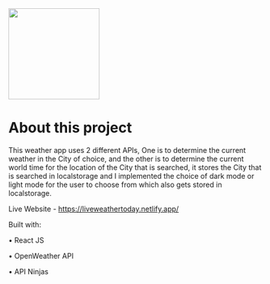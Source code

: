 <img src = "https://github.com/rrsebastian/weather-app/assets/144452336/89c28b65-d595-476c-be93-7c49c75faabe" width="180px">

# About this project

This weather app uses 2 different APIs, One is to determine the current weather in the City of choice, and the other is to determine the current world time for the location of the City that is searched, 
it stores the City that is searched in localstorage and I implemented the choice of dark mode or light mode for the user to choose from which also gets stored in localstorage.


Live Website - https://liveweathertoday.netlify.app/

Built with:

• React JS

• OpenWeather API

• API Ninjas
